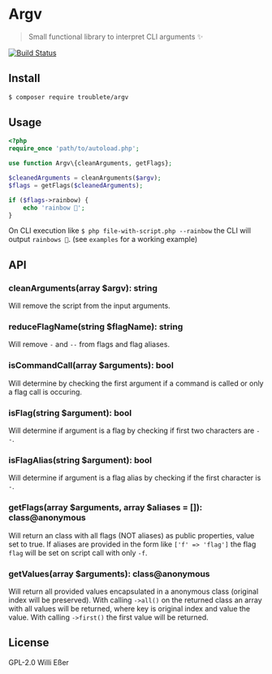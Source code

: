 # Argv
> Small functional library to interpret CLI arguments ✨

[![Build Status](https://travis-ci.org/troublete/argv.svg?branch=master)](https://travis-ci.org/troublete/argv)

## Install

```bash
$ composer require troublete/argv
```

## Usage

```php
<?php
require_once 'path/to/autoload.php';

use function Argv\{cleanArguments, getFlags};

$cleanedArguments = cleanArguments($argv);
$flags = getFlags($cleanedArguments);

if ($flags->rainbow) {
	echo 'rainbow 🌈';
}
```

On CLI execution like `$ php file-with-script.php --rainbow` the CLI will output `rainbows 🌈`. (see `examples` for a working example)

## API

### cleanArguments(array $argv): string

Will remove the script from the input arguments.

### reduceFlagName(string $flagName): string

Will remove `-` and `--` from flags and flag aliases.

### isCommandCall(array $arguments): bool

Will determine by checking the first argument if a command is called or only a flag call is occuring.

### isFlag(string $argument): bool

Will determine if argument is a flag by checking if first two characters are `--`.

### isFlagAlias(string $argument): bool

Will determine if argument is a flag alias by checking if the first character is `-`.

### getFlags(array $arguments, array $aliases = []): class@anonymous

Will return an class with all flags (NOT aliases) as public properties, value set to true. If aliases are provided in the form like `['f' => 'flag']` the flag `flag` will be set on script call with only `-f`.

### getValues(array $arguments): class@anonymous

Will return all provided values encapsulated in a anonymous class (original index will be preserved). With calling `->all()` on the returned class an array with all values will be returned, where key is original index and value the value. With calling `->first()` the first value will be returned.

## License

GPL-2.0 Willi Eßer